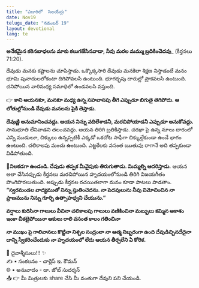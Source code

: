```yaml
---
title: "ఎడారిలో  సెలయేర్లు"
date: Nov19
telugu_date: "నవంబర్ 19"
layout: devotional
lang: te
---
```


**అనేకమైన కఠినబాధలను మాకు కలుగజేసినవాడా, నీవు మరల మమ్ము బ్రదికించెదవు**_ (కీర్తనలు 71:20). 

దేవుడు మనకు కష్టాలను చూపిస్తాడు. ఒక్కొక్కసారి దేవుడు మనకెలా శిక్షణ నిస్తాడంటే మనం భూమి పునాదులలోకంటా దిగిపోవలసి ఉంటుంది. భూగర్భపు దారుల్లో ప్రాకవలసి ఉంటుంది. చనిపోయిన వారిమధ్య సమాధిలో ఉండవలసి వస్తుంది. 

👉 **కాని ఆయనకూ, మనకూ మధ్య ఉన్న సహవాసపు తీగె ఎప్పుడూ బిగుతై తెగిపోదు. ఆ లోతుల్లోనుండి దేవుడు మనలను పైకి తెస్తాడు.**

**దేవుణ్ణి అనుమానించవద్దు. ఆయన నిన్ను వదిలేశాడనీ, మరచిపోయాడనీ ఎప్పుడూ అనుకోవద్దు.** సానుభూతి లేనివాడని తలంచవద్దు. ఆయన తిరిగి బ్రతికిస్తాడు. చరఖా పై ఉన్న నూలు దారంలో ఎన్ని ముడులూ, చిక్కులు ఉన్నప్పటికీ ఎక్కడో ఒకచోట సాఫీగా చిక్కుల్లేకుండా ఉండే భాగం ఉంటుంది. చలికాలపు మంచు ఉంటుంది. ఎట్టకేలకు వసంత ఋతువు రాగానే అది తప్పకుండా విడిపోతుంది.

**📖నిలకడగా ఉండండి. దేవుడు తప్పక మీవైపుకు తిరుగుతాడు. మిమ్మల్ని ఆదరిస్తాడు.** ఆయన అలా చేసినప్పుడు కీర్తనలు మరచిపోయిన హృదయంలోనుండి తిరిగి విజయగీతం పొంగిపొరలుతుంది. అప్పుడు కీర్తనల రచయితలాగా మనం కూడా పాటలు పాడతాం. **“స్వరమండల వాద్యముతో నిన్ను స్తుతించెదను. నా పెదవులును నీవు విమోచించిన నా ప్రాణమును నిన్ను గూర్చి ఉత్సాహధ్వని చేయును.”**

**వర్షాలు కురిసినా గాలులు వీచినా చలికాలపు గాలులు వణికించినా మబ్బులు కమ్మిన ఆకాశం ఇంకా చీకటైపోయినా ఆకులు రాలి వసంత కాలం గతించినా**

**నా ముఖం పై గాలివానలు కొట్టినా నిశ్చల సంద్రంలా నా ఆత్మ నిబ్బరంగా ఉంది దేవుడిచ్చినదేదైనా దాన్ని స్వీకరించేందుకు నా హృదయంలో లేదు ఆయన తీర్చలేని ఏ కోరిక.**

<div class="blessing">🙏 <span class="bless-text">దైవాశ్శీసులు!!!</span> ✨</div>

<div class="credit">✍️ <span class="credit-text">▪ సంకలనం - చార్లెస్ ఇ. కౌమన్</span></div>
<div class="credit">🌐 <span class="credit-text">▪ అనువాదం - డా. జోబ్ సుదర్శన్</span></div>


<div class="share">📤 👉 <span class="share-text">మీ మిత్రులకు share చేసి మీ వంతుగా దేవుని పని చేయండి.</span></div>
